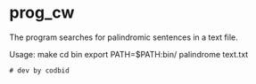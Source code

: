 # prog_cw

The program searches for palindromic sentences in a text file.

Usage:
  make
  cd bin
  export PATH=$PATH:bin/
  palindrome text.txt


    # dev by codbid
